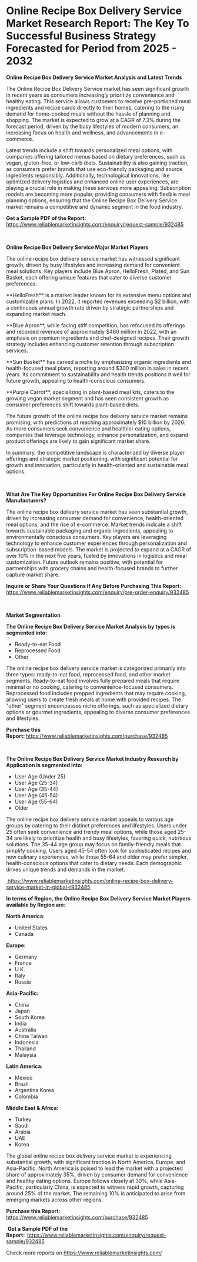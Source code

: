 <p><h1>Online Recipe Box Delivery Service Market Research Report: The Key To Successful Business Strategy Forecasted for Period from 2025 - 2032</h1></p><p><strong>Online Recipe Box Delivery Service Market Analysis and Latest Trends</strong></p>
<p><p>The Online Recipe Box Delivery Service market has seen significant growth in recent years as consumers increasingly prioritize convenience and healthy eating. This service allows customers to receive pre-portioned meal ingredients and recipe cards directly to their homes, catering to the rising demand for home-cooked meals without the hassle of planning and shopping. The market is expected to grow at a CAGR of 7.3% during the forecast period, driven by the busy lifestyles of modern consumers, an increasing focus on health and wellness, and advancements in e-commerce. </p><p>Latest trends include a shift towards personalized meal options, with companies offering tailored menus based on dietary preferences, such as vegan, gluten-free, or low-carb diets. Sustainability is also gaining traction, as consumers prefer brands that use eco-friendly packaging and source ingredients responsibly. Additionally, technological innovations, like optimized delivery logistics and enhanced online user experiences, are playing a crucial role in making these services more appealing. Subscription models are becoming more popular, providing consumers with flexible meal planning options, ensuring that the Online Recipe Box Delivery Service market remains a competitive and dynamic segment in the food industry.</p></p>
<p><strong>Get a Sample PDF of the Report:&nbsp;</strong> <a href="https://www.reliablemarketinsights.com/enquiry/request-sample/932485?utm_campaign=3268&utm_medium=2&utm_source=Github&utm_content=ia&utm_term=21032025&utm_id=online-recipe-box-delivery-service">https://www.reliablemarketinsights.com/enquiry/request-sample/932485</a></p>
<p>&nbsp;</p>
<p><strong>Online Recipe Box Delivery Service Major Market Players</strong></p>
<p><p>The online recipe box delivery service market has witnessed significant growth, driven by busy lifestyles and increasing demand for convenient meal solutions. Key players include Blue Apron, HelloFresh, Plated, and Sun Basket, each offering unique features that cater to diverse customer preferences.</p><p>**HelloFresh** is a market leader known for its extensive menu options and customizable plans. In 2022, it reported revenues exceeding $2 billion, with a continuous annual growth rate driven by strategic partnerships and expanding market reach.</p><p>**Blue Apron**, while facing stiff competition, has refocused its offerings and recorded revenues of approximately $460 million in 2022, with an emphasis on premium ingredients and chef-designed recipes. Their growth strategy includes enhancing customer retention through subscription services.</p><p>**Sun Basket** has carved a niche by emphasizing organic ingredients and health-focused meal plans, reporting around $300 million in sales in recent years. Its commitment to sustainability and health trends positions it well for future growth, appealing to health-conscious consumers.</p><p>**Purple Carrot**, specializing in plant-based meal kits, caters to the growing vegan market segment and has seen consistent growth as consumer preferences shift towards plant-based diets. </p><p>The future growth of the online recipe box delivery service market remains promising, with predictions of reaching approximately $10 billion by 2026. As more consumers seek convenience and healthier eating options, companies that leverage technology, enhance personalization, and expand product offerings are likely to gain significant market share. </p><p>In summary, the competitive landscape is characterized by diverse player offerings and strategic market positioning, with significant potential for growth and innovation, particularly in health-oriented and sustainable meal options.</p></p>
<p>&nbsp;</p>
<p><strong>What Are The Key Opportunities For Online Recipe Box Delivery Service Manufacturers?</strong></p>
<p><p>The online recipe box delivery service market has seen substantial growth, driven by increasing consumer demand for convenience, health-oriented meal options, and the rise of e-commerce. Market trends indicate a shift towards sustainable packaging and organic ingredients, appealing to environmentally conscious consumers. Key players are leveraging technology to enhance customer experiences through personalization and subscription-based models. The market is projected to expand at a CAGR of over 10% in the next five years, fueled by innovations in logistics and meal customization. Future outlook remains positive, with potential for partnerships with grocery chains and health-focused brands to further capture market share.</p></p>
<p><strong>Inquire or Share Your Questions If Any Before Purchasing This Report:</strong> <a href="https://www.reliablemarketinsights.com/enquiry/pre-order-enquiry/932485?utm_campaign=3268&utm_medium=2&utm_source=Github&utm_content=ia&utm_term=21032025&utm_id=online-recipe-box-delivery-service">https://www.reliablemarketinsights.com/enquiry/pre-order-enquiry/932485</a></p>
<p>&nbsp;</p>
<p><strong>Market Segmentation</strong></p>
<p><strong>The Online Recipe Box Delivery Service Market Analysis by types is segmented into:</strong></p>
<p><ul><li>Ready-to-eat Food</li><li>Reprocessed Food</li><li>Other</li></ul></p>
<p><p>The online recipe box delivery service market is categorized primarily into three types: ready-to-eat food, reprocessed food, and other market segments. Ready-to-eat food involves fully prepared meals that require minimal or no cooking, catering to convenience-focused consumers. Reprocessed food includes prepped ingredients that may require cooking, allowing users to create fresh meals at home with provided recipes. The "other" segment encompasses niche offerings, such as specialized dietary options or gourmet ingredients, appealing to diverse consumer preferences and lifestyles.</p></p>
<p><strong>Purchase this Report:&nbsp;</strong><a href="https://www.reliablemarketinsights.com/purchase/932485?utm_campaign=3268&utm_medium=2&utm_source=Github&utm_content=ia&utm_term=21032025&utm_id=online-recipe-box-delivery-service">https://www.reliablemarketinsights.com/purchase/932485</a></p>
<p>&nbsp;</p>
<p><strong>The Online Recipe Box Delivery Service Market Industry Research by Application is segmented into:</strong></p>
<p><ul><li>User Age (Under 25)</li><li>User Age (25-34)</li><li>User Age (35-44)</li><li>User Age (45-54)</li><li>User Age (55-64)</li><li>Older</li></ul></p>
<p><p>The online recipe box delivery service market appeals to various age groups by catering to their distinct preferences and lifestyles. Users under 25 often seek convenience and trendy meal options, while those aged 25-34 are likely to prioritize health and busy lifestyles, favoring quick, nutritious solutions. The 35-44 age group may focus on family-friendly meals that simplify cooking. Users aged 45-54 often look for sophisticated recipes and new culinary experiences, while those 55-64 and older may prefer simpler, health-conscious options that cater to dietary needs. Each demographic drives unique trends and demands in the market.</p></p>
<p><a href="https://www.reliablemarketinsights.com/online-recipe-box-delivery-service-market-in-global-r932485?utm_campaign=3268&utm_medium=2&utm_source=Github&utm_content=ia&utm_term=21032025&utm_id=online-recipe-box-delivery-service">&nbsp;https://www.reliablemarketinsights.com/online-recipe-box-delivery-service-market-in-global-r932485</a></p>
<p><strong>In terms of Region, the Online Recipe Box Delivery Service Market Players available by Region are:</strong></p>
<p>
    <p> <strong> North America: </strong>
        <ul>
            <li>United States</li>
            <li>Canada</li>
        </ul>
        </p> 
    <p> <strong> Europe: </strong>
        <ul>
            <li>Germany</li>
            <li>France</li>
            <li>U.K.</li>
            <li>Italy</li>
            <li>Russia</li>
        </ul>
        </p> 
    <p> <strong> Asia-Pacific: </strong>
        <ul>
            <li>China</li>
            <li>Japan</li>
            <li>South Korea</li>
            <li>India</li>
            <li>Australia</li>
            <li>China Taiwan</li>
            <li>Indonesia</li>
            <li>Thailand</li>
            <li>Malaysia</li>
        </ul>
        </p> 
    <p> <strong> Latin America: </strong>
        <ul>
            <li>Mexico</li>
            <li>Brazil</li>
            <li>Argentina Korea</li>
            <li>Colombia</li>
        </ul>
        </p> 
    <p> <strong> Middle East & Africa: </strong>
        <ul>
            <li>Turkey</li>
            <li>Saudi</li>
            <li>Arabia</li>
            <li>UAE</li>
            <li>Korea</li>
        </ul>
    </p>
    </p>
<p><p>The global online recipe box delivery service market is experiencing substantial growth, with significant traction in North America, Europe, and Asia-Pacific. North America is poised to lead the market with a projected share of approximately 35%, driven by consumer demand for convenience and healthy eating options. Europe follows closely at 30%, while Asia-Pacific, particularly China, is expected to witness rapid growth, capturing around 25% of the market. The remaining 10% is anticipated to arise from emerging markets across other regions.</p></p>
<p><strong>Purchase this Report: </strong><a href="https://www.reliablemarketinsights.com/purchase/932485?utm_campaign=3268&utm_medium=2&utm_source=Github&utm_content=ia&utm_term=21032025&utm_id=online-recipe-box-delivery-service">https://www.reliablemarketinsights.com/purchase/932485</a></p>
<p>&nbsp;<strong>Get a Sample PDF of the Report:&nbsp;&nbsp;</strong><a href="https://www.reliablemarketinsights.com/enquiry/request-sample/932485?utm_campaign=3268&utm_medium=2&utm_source=Github&utm_content=ia&utm_term=21032025&utm_id=online-recipe-box-delivery-service">https://www.reliablemarketinsights.com/enquiry/request-sample/932485</a></p>
<p><strong></strong></p>
<p>Check more reports on <a href="https://www.reliablemarketinsights.com/?utm_campaign=3268&utm_medium=2&utm_source=Github&utm_content=ia&utm_term=21032025&utm_id=online-recipe-box-delivery-service">https://www.reliablemarketinsights.com/</a></p>